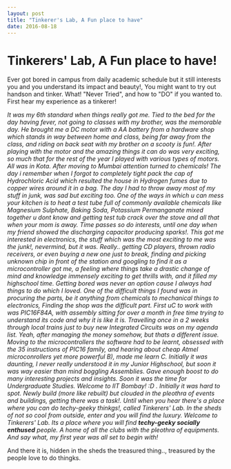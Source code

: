 ```yaml
---
layout: post
title: "Tinkerer's Lab, A Fun place to have"
date: 2016-08-18
---
```


Tinkerers' Lab, A Fun place to have!
=========================
Ever got bored in campus from daily academic schedule but it still interests you and you understand its impact and beauty!, You might 
want to try out handson and tinker. What! "Never Tried", and how to "DO" if you wanted to. First hear my experience as a tinkerer!

_It was my 6th standard when things really got me. Tied to the bed for the day having fever, not going to classes with my brother, 
was the memorable day. He brought me a DC motor with a AA battery from a hardware shop which stands in way between home and class, being 
far away from the class, and riding on back seat with my brother on a scooty is fun!. After playing with the motor and the amazing things 
it can do was very exciting, so much that for the rest of the year I played with various types of motors. All was in Kota. After moving to
Mumbai attention turned to chemicals! The day i remember when I forgot to completely tight pack the cap of Hydrochloric Acid which resulted
the house in Hydrogen fumes due to copper wires around it in a bag. The day I had to throw away most of my stuff in junk, was sad but exciting
too. One of the ways in which u can mess your kitchen is to heat a test tube full of commonly available chemicals like Magnesium Sulphate, Baking Soda,
Potassium Permanganate mixed together u dont know and getting test tub crack over the stove and all that when your mom is away. Time passes so do 
interests, until one day when my friend showed the discharging capacitor producing sparks!. This got me interested in electronics, the stuff which 
was the most exciting to me was the junk!, nevermind, but it was. Really.. getting CD players, thrown radio receivers, or even buying a new one just 
to break, finding and picking unknown chip in front of the station and googling to find it as a microcontroller got me, a feeling where things take a drastic
change of mind and knowledge immensely exciting to get thrills with, and it filled my highschool time. Getting bored was never an option cause I
always had things to do which I loved. One of the difficult things I found was in procuring the parts, be it anything from chemicals to mechanical things to 
electronics, Finding the shop was the difficult part. First uC to work with was PIC16F84A, with assembly sitting for over a month in free time trying to 
understand its code and why it is like it is. Travelling once in a 2 weeks through local trains just to buy new Integrated Circuits was on my agenda list. Yeah, after managing the money
somehow, but thats a different issue. Moving to the microcontrollers the software had to be learnt, obsessed with the 35 instructions of PIC16 family, and hearing about cheap
Atmel microconrollers yet more powerful B), made me learn C. Initially it was daunting, I never really understood it in my Junior Highschool, but soon it was way 
easier than mind boggling Assemblies. Gave enough boost to do many interesting projects and insights. Soon it was the time for Undergraduate Studies. Welcome to IIT Bombay! :D . 
Initially it was hard to spot. Newly build (more like rebuilt) but clouded in the pleothra of events and buildings, getting there was a task!. Until when you hear there's a place
where you can do techy-geeky thinkgs!, called Tinkerers' Lab. In the sheds of not so cool from outside, enter and you will find the luxury. Welcome to Tinkerers' Lab. 
Its a place where you will find **techy-geeky socially enthused** people. A home of all the clubs with the pleothra of equipments. And say what, my first year was all set to begin with!_

And there it is, hidden in the sheds the treasured thing.., treasured by the people love to do thingks.
